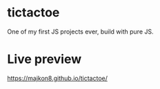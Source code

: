 # tictactoe
One of my first JS projects ever, build with pure JS.
# Live preview
https://majkon8.github.io/tictactoe/
